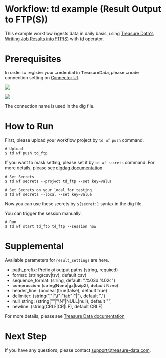 # Workflow: td example (Result Output to FTP(S))

This example workflow ingests data in daily basis, using [Treasure Data's Writing Job Results into FTP(S)](https://docs.treasuredata.com/articles/result-into-ftp) with [td](http://docs.digdag.io/operators/td.html) operator.

# Prerequisites

In order to register your credential in TreasureData, please create connection setting on [Connector UI](https://console.treasuredata.com/app/connections).

![](https://t.gyazo.com/teams/treasure-data/ce6d63afb6917ee99d7a5fdace2b7ccd.png)

![](https://t.gyazo.com/teams/treasure-data/55071234c2d489b7bb1bdbb342a067e0.png)

The connection name is used in the dig file.

# How to Run

First, please upload your workflow project by `td wf push` command.

    # Upload
    $ td wf push td_ftp

If you want to mask setting, please set it by `td wf secrets` command. For more details, please see [digdag documentation](http://docs.digdag.io/command_reference.html#secrets)

    # Set Secrets
    $ td wf secrets --project td_ftp --set key=value

    # Set Secrets on your local for testing
    $ td wf secrets --local --set key=value

Now you can use these secrets by `${secret:}` syntax in the dig file.

You can trigger the session manually.

    # Run
    $ td wf start td_ftp td_ftp --session now
    
# Supplemental

Available parameters for `result_settings` are here.

- path_prefix: Prefix of output paths (string, required)
- format: (string(csv|tsv), default csv)
- sequence_format: (string, default: ".%03d.%02d")
- compression: (string(None|gz|bzip2), default None)
- header_line: (boolean(true|false), default true)
- delimiter: (string(","|"\t"|"tab"|"|"), default ",")
- null_string: (string(""|"\N"|NULL|null), default "")
- newline: (string(CRLF|CR|LF), default CRLF)

For more details, please see [Treasure Data documentation](https://docs.treasuredata.com/articles/result-into-ftp#usage-from-cli)

# Next Step

If you have any questions, please contact support@treasure-data.com.
